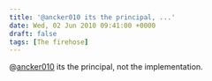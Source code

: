 ```yaml
---
title: '@ancker010 its the principal, ...'
date: Wed, 02 Jun 2010 09:41:00 +0000
draft: false
tags: [The firehose]
---
```


@[ancker010](http://twitter.com/ancker010) its the principal, not the implementation.